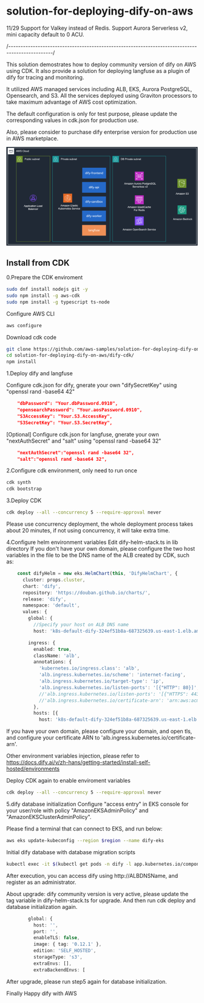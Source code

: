 # solution-for-deploying-dify-on-aws

11/29 
Support for Valkey instead of Redis.
Support Aurora Serverless v2, mini capacity default to 0 ACU.

/*------------------------------------------------------------------------------------------------*/

This solution demostrates how to deploy community version of dify on AWS using CDK.
It also provide a solution for deploying langfuse as a plugin of dify for tracing and monitoring.

It utilized AWS managed services including ALB, EKS, Aurora PostgreSQL, Opensearch, and S3.
All the services deployed using Graviton processors to take maximum advantage of AWS cost optimization.

The default configuration is only for test purpose, please update the corresponding values in cdk.json for production use.

Also, please consider to purchase dify enterprise version for production use in AWS marketplace.

![Deployment Architecture](https://github.com/aws-samples/solution-for-deploying-dify-on-aws/blob/main/doc/deployment_architecture.png?raw=true)

## Install from CDK

0.Prepare the CDK enviroment
```bash
sudo dnf install nodejs git -y
sudo npm install -g aws-cdk 
sudo npm install -g typescript ts-node
```

Configure AWS CLI
```bash
aws configure
```

Download cdk code
```bash
git clone https://github.com/aws-samples/solution-for-deploying-dify-on-aws.git
cd solution-for-deploying-dify-on-aws/dify-cdk/
npm install
```

1.Deploy dify and langfuse

Configure cdk.json for dify, gnerate your own "difySecretKey" using "openssl rand -base64 42"
```json
    "dbPassword": "Your.dbPassword.0910",
    "opensearchPassword": "Your.aosPassword.0910",
    "S3AccessKey": "Your.S3.AccessKey",
    "S3SecretKey": "Your.S3.SecretKey",
```
[Optional] Configure cdk.json for langfuse, gnerate your own "nextAuthSecret" and "salt" using "openssl rand -base64 32"
```json
    "nextAuthSecret":"openssl rand -base64 32",
    "salt":"openssl rand -base64 32",
```

2.Configure cdk environment, only need to run once
```bash
cdk synth
cdk bootstrap
```

3.Deploy CDK
```bash
cdk deploy --all --concurrency 5 --require-approval never
```
Please use concurrency deployment, the whole deployment process takes about 20 minutes, if not using concurrency, it will take extra time.

4.Configure helm environment variables
Edit dify-helm-stack.ts in lib directory
If you don't have your own domain, please configure the two host variables in the file to be the DNS name of the ALB created by CDK, such as:
```ts
    const difyHelm = new eks.HelmChart(this, 'DifyHelmChart', {
      cluster: props.cluster,
      chart: 'dify',
      repository: 'https://douban.github.io/charts/',
      release: 'dify',
      namespace: 'default',
      values: {
        global: {
          //Specify your host on ALB DNS name
          host: 'k8s-default-dify-324ef51b8a-687325639.us-east-1.elb.amazonaws.com',
```
```ts
        ingress: {
          enabled: true,
          className: 'alb',
          annotations: {
            'kubernetes.io/ingress.class': 'alb',
            'alb.ingress.kubernetes.io/scheme': 'internet-facing',
            'alb.ingress.kubernetes.io/target-type': 'ip',
            'alb.ingress.kubernetes.io/listen-ports': '[{"HTTP": 80}]',
            //'alb.ingress.kubernetes.io/listen-ports': '[{"HTTPS": 443}]',
            //'alb.ingress.kubernetes.io/certificate-arn': 'arn:aws:acm:ap-southeast-1:788668107894:certificate/6404aaf8-6051-4637-8d93-d948932b18b6',
          },
          hosts: [{
            host: 'k8s-default-dify-324ef51b8a-687325639.us-east-1.elb.amazonaws.com',
```

If you have your own domain, please configure your domain, and open tls, and configure your certificate ARN to 'alb.ingress.kubernetes.io/certificate-arn'.


Other environment variables injection, please refer to 
https://docs.dify.ai/v/zh-hans/getting-started/install-self-hosted/environments

Deploy CDK again to enable enviroment variables
```bash
cdk deploy --all --concurrency 5 --require-approval never
```

5.dify database initialization
Configure "access entry" in EKS console for your user/role with policy "AmazonEKSAdminPolicy" and "AmazonEKSClusterAdminPolicy".

Please find a terminal that can connect to EKS, and run below:

```bash
aws eks update-kubeconfig --region $region --name dify-eks
```
Initial dify database with database migration scripts

```bash
kubectl exec -it $(kubectl get pods -n dify -l app.kubernetes.io/component=api -o jsonpath='{.items[0].metadata.name}') -n dify -- flask db upgrade
```

After execution, you can access dify using http://ALBDNSName, and register as an administrator.

About upgrade:
dify community version is very active, please update the tag variable in dify-helm-stack.ts for upgrade.
And then run cdk deploy and database initialization again.
```ts
        global: {
          host: '',
          port: '',
          enableTLS: false,
          image: { tag: '0.12.1' },
          edition: 'SELF_HOSTED',
          storageType: 's3',
          extraEnvs: [],
          extraBackendEnvs: [
```
After upgrade, please run step5 again for database initialization.

Finally
Happy dify with AWS


